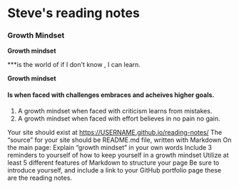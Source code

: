 # Steve's reading notes

### Growth Mindset

**Growth mindset** 
 
***is the world of if I don't know , I can learn.

**Growth mindset** 

#### Is when faced with challenges embraces and acheives higher goals.
1. A growth mindset when faced with criticism learns from mistakes.
1. A growth mindset when faced with effort believes in no pain no gain.



Your site should exist at https://USERNAME.github.io/reading-notes/
The “source” for your site should be README.md file, written with Markdown
On the main page:
Explain “growth mindset” in your own words
Include 3 reminders to yourself of how to keep yourself in a growth mindset
Utilize at least 5 different features of Markdown to structure your page
Be sure to introduce yourself, and include a link to your GitHub portfolio page
these are the reading notes.
